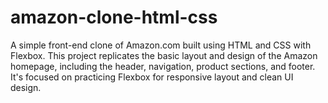 # amazon-clone-html-css
A simple front-end clone of Amazon.com built using HTML and CSS with Flexbox. This project replicates the basic layout and design of the Amazon homepage, including the header, navigation, product sections, and footer. It's focused on practicing Flexbox for responsive layout and clean UI design.
